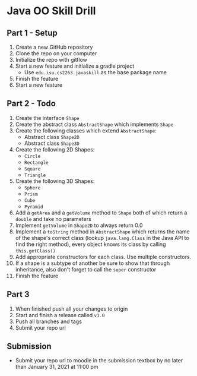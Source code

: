 # Java OO Skill Drill

## Part 1 - Setup

1. Create a new GitHub repository
2. Clone the repo on your computer
3. Initialize the repo with gitflow
4. Start a new feature and initialize a gradle project
   - Use `edu.isu.cs2263.javaskill` as the base package name
5. Finish the feature
6. Start a new feature

## Part 2 - Todo

1. Create the interface `Shape`
2. Create the abstract class `AbstractShape` which implements `Shape`
3. Create the following classes which extend `AbstractShape`:
   - Abstract class `Shape2D`
   - Abstract class `Shape3D`
4. Create the following 2D Shapes:
   - `Circle`
   - `Rectangle`
   - `Square`
   - `Triangle`
5. Create the following 3D Shapes:
   - `Sphere`
   - `Prism`
   - `Cube`
   - `Pyramid`
6. Add a `getArea` and a `getVolume` method to `Shape` both of which return a `double` and take no parameters
7. Implement `getVolume` in `Shape2D` to always return 0.0
8. Implement a `toString` method in `AbstractShape` which returns the name of the shape's correct class (lookup `java.lang.Class` in the Java API to find the right method), every object knows its class by calling `this.getClass()`
9. Add appropriate constructors for each class. Use multiple constructors.
10. If a shape is a subtype of another be sure to show that through inheritance, also don't forget to call the `super` constructor
11. Finish the feature

## Part 3

1. When finished push all your changes to origin
2. Start and finish a release called `v1.0`
3. Push all branches and tags
3. Submit your repo url

## Submission

* Submit your repo url to moodle in the submission textbox by no later than January 31, 2021 at 11:00 pm
